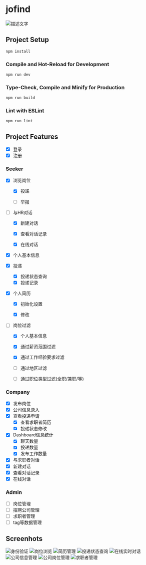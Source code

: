 # jofind
![描述文字](screenshot/promo.png)

## Project Setup

```sh
npm install
```

### Compile and Hot-Reload for Development

```sh
npm run dev
```

### Type-Check, Compile and Minify for Production

```sh
npm run build
```

### Lint with [ESLint](https://eslint.org/)

```sh
npm run lint
```

## Project Features
- [x]  登录
- [x]  注册

### Seeker


- [x]  浏览岗位
   - [x]  投递
   - [ ]  举报


- [ ]  与HR对话
   - [x]  新建对话
   - [x]  查看对话记录
   - [x]  在线对话


- [x]  个人基本信息

- [x]  投递
   - [x]  投递状态查询
   - [x]  投递记录

- [x]  个人简历
   - [x]  初始化设置
   - [x]  修改

    

- [ ]  岗位过滤
    - [x]  个人基本信息
    - [x]  通过薪资范围过滤
    - [x]  通过工作经验要求过滤
    - [ ]  通过地区过滤
    - [ ]  通过职位类型过滤(全职/兼职/等)
       
          
### Company
- [x]  发布岗位
- [x]  公司信息录入
- [x]  查看投递申请
   - [x]  查看求职者简历
   - [x]  投递状态修改
- [x]  Dashboard信息统计
   - [x] 聊天数量
   - [x] 投递数量
   - [x] 发布工作数量
- [x]  与求职者对话
  - [x]  新建对话
  - [x]  查看对话记录
  - [x]  在线对话
         
### Admin
- [ ]  岗位管理
- [ ]  招聘公司管理
- [ ]  求职者管理
- [ ]  tag等数据管理
## Screenhots
![身份验证](screenshot/authentication.png)
![岗位浏览](screenshot/jobMarket.promo.png)
![简历管理](screenshot/resume_promo.png)
![投递状态查询](screenshot/applications_promo.png)
![在线实时对话](screenshot/chat_promo.png)
![公司信息管理](screenshot/companyManage_promo.png)
![公司岗位管理](screenshot/jobManage_promo.png)
![求职者管理](screenshot/applicationManage_promo.png)
